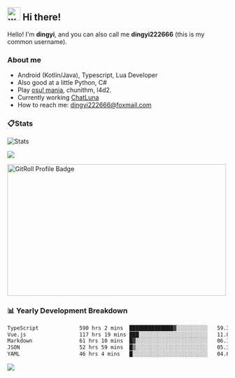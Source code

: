 ## <img alt="wave" src="https://raw.githubusercontent.com/MartinHeinz/MartinHeinz/master/wave.gif" width="30px"> Hi there!

Hello! I'm **dingyi**, and you can also call me **dingyi222666** (this is my common username).

### About me

- Android (Kotlin/Java), Typescript, Lua Developer
- Also good at a little Python, C#
- Play [osu! mania](https://osu.ppy.sh/users/29808669), chunithm, l4d2.
- Currently working [ChatLuna](https://github.com/ChatLunaLab)
- How to reach me: [dingyi222666@foxmail.com](mailto:dingyi222666@foxmail.com)

### 📋Stats

![Stats](https://github-readme-stats.vercel.app/api?username=dingyi222666&show_icons=true&icon_color=47A69E&title_color=47A69E&count_private=true)    

![](https://api.githubtrends.io/user/svg/dingyi222666/langs?time_range=one_year&include_private=True&loc_metric=changed&theme=classic)

<a href="https://gitroll.io/profile/uILsSgRUcbEP5MZt3W3atcIvOKBy1" target="_blank"><img  width='500px' height='300px' src="https://gitroll.io/api/badges/profiles/v1/uILsSgRUcbEP5MZt3W3atcIvOKBy1?theme=kawaiiCat" alt="GitRoll Profile Badge"/></a>

### 📊 Yearly Development Breakdown

<!--START_SECTION:waka-->

```txt
TypeScript             590 hrs 2 mins  ██████████████▓░░░░░░░░░░   59.33 %
Vue.js                 117 hrs 19 mins ███░░░░░░░░░░░░░░░░░░░░░░   11.80 %
Markdown               61 hrs 10 mins  █▓░░░░░░░░░░░░░░░░░░░░░░░   06.15 %
JSON                   52 hrs 59 mins  █▒░░░░░░░░░░░░░░░░░░░░░░░   05.33 %
YAML                   46 hrs 4 mins   █░░░░░░░░░░░░░░░░░░░░░░░░   04.63 %
```

<!--END_SECTION:waka-->

![](https://komarev.com/ghpvc/?username=dingyi222666)

